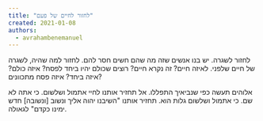 ```yaml
---
title: "לחזור לחיים של פעם"
created: 2021-01-08
authors: 
  - avrahambenemanuel
---
```


לחזור לשגרה. יש בנו אנשים שזה מה שהם חשים חסר להם. לחזור למה שהיה, לשגרה של חיים שלפני. לאיזה חיים? זה נקרא חיים? רוצים שכולם יהיו ביחד לפסח? איזה כולם? איזה ביחד? איזה פסח מתכוונים?

אלוהים תעשה כפי שנביאיך התפללו. אל תחזיר אותנו לחיי אתמול ושלשום. כי אתה לא שם. כי אתמול ושלשום גלות הוא. תחזיר אותנו "השיבנו יהוה אליך ונשוב \[ונשובה\] חדש ימינו כקדם" לגאולה.
